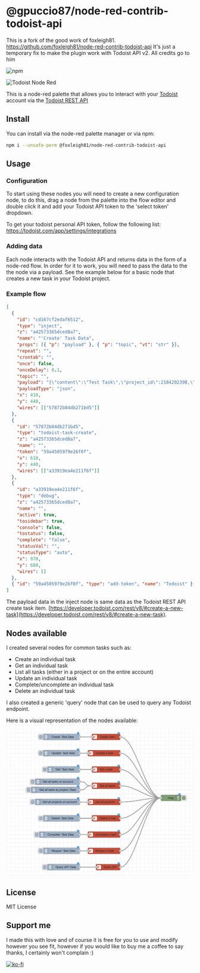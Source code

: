 # @gpuccio87/node-red-contrib-todoist-api

This is a fork of the good work of foxleigh81. https://github.com/foxleigh81/node-red-contrib-todoist-api
It's just a temporary fix to make the plugin work with Todoist API v2. All credits go to him

![npm](https://img.shields.io/npm/dm/@foxleigh81/node-red-contrib-todoist-api)

![Todoist Node Red](https://repository-images.githubusercontent.com/458516480/01940d4d-b7eb-4683-9afb-ff57ee1a86c1)

This is a node-red palette that allows you to interact with your [Todoist](https://todoist.com) account via the [Todoist REST API](https://developer.todoist.com/rest/v1/#overview)

## Install

You can install via the node-red palette manager or via npm:

```bash
npm i --unsafe-perm @foxleigh81/node-red-contrib-todoist-api
```

## Usage

### Configuration

To start using these nodes you will need to create a new configuration node, to do this, drag a node from the palette into the flow editor and double click it and add your Todoist API token to the 'select token' dropdown.

To get your todoist personal API token, follow the following list: https://todoist.com/app/settings/integrations

### Adding data

Each node interacts with the Todoist API and returns data in the form of a node-red flow. In order for it to work, you will need to pass the data to the the node via a payload. See the example below for a basic node that creates a new task in your Todoist project.

### Example flow

```json
[
  {
    "id": "cd167cf2edaf6512",
    "type": "inject",
    "z": "a42573365dced8a7",
    "name": "'Create' Task Data",
    "props": [{ "p": "payload" }, { "p": "topic", "vt": "str" }],
    "repeat": "",
    "crontab": "",
    "once": false,
    "onceDelay": 0.1,
    "topic": "",
    "payload": "{\"content\":\"Test Task\",\"project_id\":2184202398,\"priority\":1}",
    "payloadType": "json",
    "x": 410,
    "y": 440,
    "wires": [["57872b84db271bd5"]]
  },
  {
    "id": "57872b84db271bd5",
    "type": "todoist-task-create",
    "z": "a42573365dced8a7",
    "name": "",
    "token": "59a4505979e26f0f",
    "x": 610,
    "y": 440,
    "wires": [["a33919ea4e211f6f"]]
  },
  {
    "id": "a33919ea4e211f6f",
    "type": "debug",
    "z": "a42573365dced8a7",
    "name": "",
    "active": true,
    "tosidebar": true,
    "console": false,
    "tostatus": false,
    "complete": "false",
    "statusVal": "",
    "statusType": "auto",
    "x": 970,
    "y": 680,
    "wires": []
  },
  { "id": "59a4505979e26f0f", "type": "add-token", "name": "Todoist" }
]
```

The payload data in the inject node is same data as the Todoist REST API create task item. [https://developer.todoist.com/rest/v8/#create-a-new-task](https://developer.todoist.com/rest/v8/#create-a-new-task).

## Nodes available

I created several nodes for common tasks such as:

- Create an individual task
- Get an individual task
- List all tasks (either in a project or on the entire account)
- Update an individual task
- Complete/uncomplete an individual task
- Delete an individual task

I also created a generic 'query' node that can be used to query any Todoist endpoint.

Here is a visual representation of the nodes available:

![all available nodes](https://raw.githubusercontent.com/foxleigh81/node-red-contrib-todoist-api/master/all-nodes.png)

## License

MIT License

## Support me

I made this with love and of course it is free for you to use and modify however you see fit, however if you would like to buy me a coffee to say thanks, I certainly won't complain :)

[![ko-fi](https://ko-fi.com/img/githubbutton_sm.svg)](https://ko-fi.com/I3I21FRCN)
